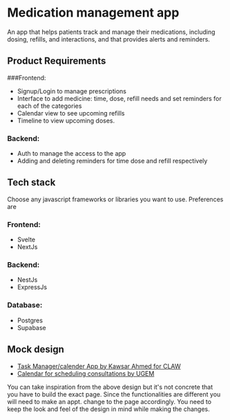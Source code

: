 # Medication management app

An app that helps patients track and manage their medications, including dosing, refills, and interactions, and that provides alerts and reminders.
## Product Requirements
###Frontend: 
- Signup/Login to manage prescriptions
- Interface to add medicine: time, dose, refill needs and set reminders for each of the categories
- Calendar view to see upcoming refills
- Timeline to view upcoming doses.

### Backend:
- Auth to manage the access to the app
- Adding and deleting reminders for time dose and refill respectively
## Tech stack
Choose any javascript frameworks or libraries you want to use. Preferences are

### Frontend: 
- Svelte
- NextJs
### Backend: 
- NestJs
- ExpressJs
### Database:
- Postgres
- Supabase

## Mock design
- [Task Manager/calender App by Kawsar Ahmed for CLAW](https://dribbble.com/shots/16764078-Task-Manager-calender-App)
- [Calendar for scheduling consultations by UGEM](https://dribbble.com/shots/14376775-Calendar-for-scheduling-consultations)

You can take inspiration from the above design but it's not concrete that you have to build the exact page. Since the functionalities are different you will need to make an appt. change to the page accordingly. You need to keep the look and feel of the design in mind while making the changes.
